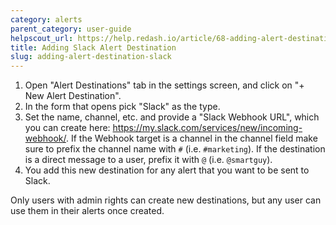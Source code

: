 ```yaml
---
category: alerts
parent_category: user-guide
helpscout_url: https://help.redash.io/article/68-adding-alert-destination-slack
title: Adding Slack Alert Destination
slug: adding-alert-destination-slack
---
```


1. Open "Alert Destinations" tab in the settings screen, and click on "+ New Alert Destination".
2. In the form that opens pick "Slack" as the type.
3. Set the name, channel, etc. and provide a "Slack Webhook URL", which you can create here: <https://my.slack.com/services/new/incoming-webhook/>. If the Webhook target is a channel in the channel field make sure to prefix the channel name with `#` (i.e. `#marketing`). If the destination is a direct message to a user, prefix it with `@` (i.e. `@smartguy`).
4. You add this new destination for any alert that you want to be sent to Slack.

Only users with admin rights can create new destinations, but any user can use
them in their alerts once created.

